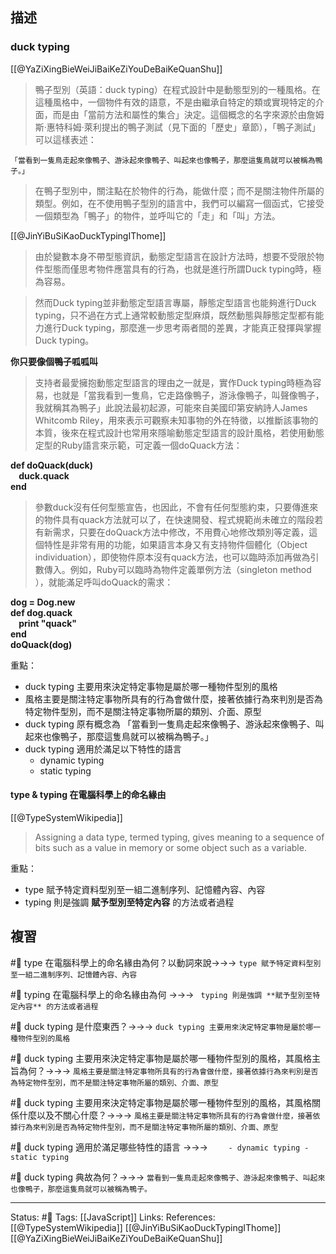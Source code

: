 ## 描述



### duck typing
[[@YaZiXingBieWeiJiBaiKeZiYouDeBaiKeQuanShu]]
> 鴨子型別（英語：duck typing）在程式設計中是動態型別的一種風格。在這種風格中，一個物件有效的語意，不是由繼承自特定的類或實現特定的介面，而是由「當前方法和屬性的集合」決定。這個概念的名字來源於由詹姆斯·惠特科姆·萊利提出的鴨子測試（見下面的「歷史」章節），「鴨子測試」可以這樣表述：

	「當看到一隻鳥走起來像鴨子、游泳起來像鴨子、叫起來也像鴨子，那麼這隻鳥就可以被稱為鴨子。」

> 在鴨子型別中，關注點在於物件的行為，能做什麼；而不是關注物件所屬的類型。例如，在不使用鴨子型別的語言中，我們可以編寫一個函式，它接受一個類型為「鴨子」的物件，並呼叫它的「走」和「叫」方法。


[[@JinYiBuSiKaoDuckTypingIThome]]
> 由於變數本身不帶型態資訊，動態定型語言在設計方法時，想要不受限於物件型態而僅思考物件應當具有的行為，也就是進行所謂Duck typing時，極為容易。

> 然而Duck typing並非動態定型語言專屬，靜態定型語言也能夠進行Duck typing，只不過在方式上通常較動態定型麻煩，既然動態與靜態定型都有能力進行Duck typing，那麼進一步思考兩者間的差異，才能真正發揮與掌握Duck typing。

**你只要像個鴨子呱呱叫**

> 支持者最愛擁抱動態定型語言的理由之一就是，實作Duck typing時極為容易，也就是「當我看到一隻鳥，它走路像鴨子，游泳像鴨子，叫聲像鴨子，我就稱其為鴨子」此說法最初起源，可能來自美國印第安納詩人James Whitcomb Riley，用來表示可觀察未知事物的外在特徵，以推斷該事物的本質，後來在程式設計也常用來隱喻動態定型語言的設計風格，若使用動態定型的Ruby語言來示範，可定義一個doQuack方法：

**def doQuack(duck)  
    duck.quack  
end**

> 參數duck沒有任何型態宣告，也因此，不會有任何型態約束，只要傳進來的物件具有quack方法就可以了，在快速開發、程式規範尚未確立的階段若有新需求，只要在doQuack方法中修改，不用費心地修改類別等定義，這個特性是非常有用的功能，如果語言本身又有支持物件個體化（Object individuation），即使物件原本沒有quack方法，也可以臨時添加再做為引數傳入。例如，Ruby可以臨時為物件定義單例方法（singleton method ），就能滿足呼叫doQuack的需求：

**dog = Dog.new  
def dog.quack  
    print "quack"  
end  
doQuack(dog)**

重點：
- duck typing 主要用來決定特定事物是屬於哪一種物件型別的風格
- 風格主要是關注特定事物所具有的行為會做什麼，接著依據行為來判別是否為特定物件型別，而不是關注特定事物所屬的類別、介面、原型
- duck typing 原有概念為
	「當看到一隻鳥走起來像鴨子、游泳起來像鴨子、叫起來也像鴨子，那麼這隻鳥就可以被稱為鴨子。」
- duck typing 適用於滿足以下特性的語言
	- dynamic typing
	- static typing

#### type & typing  在電腦科學上的命名緣由

[[@TypeSystemWikipedia]]
> Assigning a data type, termed typing, gives meaning to a sequence of bits such as a value in memory or some object such as a variable. 

重點：
- type 賦予特定資料型別至一組二進制序列、記憶體內容、內容
- typing 則是強調 **賦予型別至特定內容** 的方法或者過程



## 複習

#🧠 type 在電腦科學上的命名緣由為何？以動詞來說->->-> `type 賦予特定資料型別至一組二進制序列、記憶體內容、內容`
<!--SR:!2023-03-10,29,250-->

#🧠 typing  在電腦科學上的命名緣由為何  ->->-> ` typing 則是強調 **賦予型別至特定內容** 的方法或者過程`
<!--SR:!2023-04-25,53,230-->

#🧠 duck typing 是什麼東西？->->-> `duck typing 主要用來決定特定事物是屬於哪一種物件型別的風格`
<!--SR:!2023-05-16,69,250-->

#🧠 duck typing 主要用來決定特定事物是屬於哪一種物件型別的風格，其風格主旨為何？->->-> `風格主要是關注特定事物所具有的行為會做什麼，接著依據行為來判別是否為特定物件型別，而不是關注特定事物所屬的類別、介面、原型`
<!--SR:!2023-03-24,15,230-->

#🧠 duck typing 主要用來決定特定事物是屬於哪一種物件型別的風格，其風格關係什麼以及不關心什麼？->->-> `風格主要是關注特定事物所具有的行為會做什麼，接著依據行為來判別是否為特定物件型別，而不是關注特定事物所屬的類別、介面、原型`
<!--SR:!2023-05-21,72,250-->

#🧠 duck typing 適用於滿足哪些特性的語言 ->->-> `	- dynamic typing - static typing`
<!--SR:!2023-03-13,29,250-->

#🧠 duck typing 典故為何？->->-> `當看到一隻鳥走起來像鴨子、游泳起來像鴨子、叫起來也像鴨子，那麼這隻鳥就可以被稱為鴨子。`
<!--SR:!2023-05-22,73,250-->






---
Status: #🌱 
Tags:
[[JavaScript]]
Links:
References:
[[@TypeSystemWikipedia]]
[[@JinYiBuSiKaoDuckTypingIThome]]
[[@YaZiXingBieWeiJiBaiKeZiYouDeBaiKeQuanShu]]